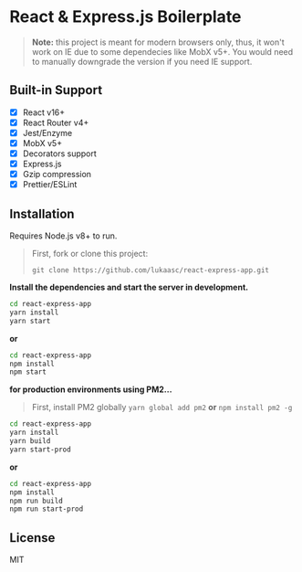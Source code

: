 # React & Express.js Boilerplate

> **Note:** this project is meant for modern browsers only, thus, it won't work on IE due to some dependecies like MobX v5+. You would need to manually downgrade the version if you need IE support.

## Built-in Support

- [x] React v16+
- [x] React Router v4+
- [x] Jest/Enzyme
- [x] MobX v5+
- [x] Decorators support
- [x] Express.js
- [x] Gzip compression
- [x] Prettier/ESLint

## Installation

Requires Node.js v8+ to run.

> First, fork or clone this project:
>
> `git clone https://github.com/lukaasc/react-express-app.git`

**Install the dependencies and start the server in development.**

```sh
cd react-express-app
yarn install
yarn start
```

**or**

```sh
cd react-express-app
npm install
npm start
```

**for production environments using PM2...**

> First, install PM2 globally
> `yarn global add pm2`
 > **or**
 > `npm install pm2 -g`

```sh
cd react-express-app
yarn install
yarn build
yarn start-prod
```

**or**

```sh
cd react-express-app
npm install
npm run build
npm run start-prod
```

## License

MIT
